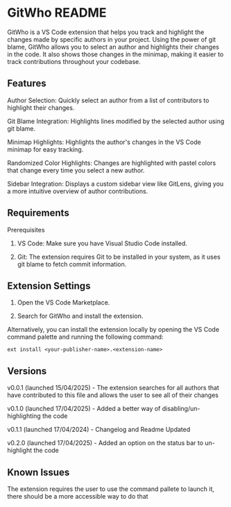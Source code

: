 # GitWho README

GitWho is a VS Code extension that helps you track and highlight the changes made by specific authors in your project. Using the power of git blame, GitWho allows you to select an author and highlights their changes in the code. It also shows those changes in the minimap, making it easier to track contributions throughout your codebase.

## Features

Author Selection: Quickly select an author from a list of contributors to highlight their changes.

Git Blame Integration: Highlights lines modified by the selected author using git blame.

Minimap Highlights: Highlights the author's changes in the VS Code minimap for easy tracking.

Randomized Color Highlights: Changes are highlighted with pastel colors that change every time you select a new author.

Sidebar Integration: Displays a custom sidebar view like GitLens, giving you a more intuitive overview of author contributions.



## Requirements

Prerequisites
1) VS Code: Make sure you have Visual Studio Code installed.

2) Git: The extension requires Git to be installed in your system, as it uses git blame to fetch commit information.

## Extension Settings

1) Open the VS Code Marketplace.

2) Search for GitWho and install the extension.

Alternatively, you can install the extension locally by opening the VS Code command palette and running the following command:

    ext install <your-publisher-name>.<extension-name>


## Versions

v0.0.1 (launched 15/04/2025) - The extension searches for all authors that have contributed to this file and allows the user to see all of their changes

v0.1.0 (launched 17/04/2025) - Added a better way of disabling/un-highlighting the code 

v0.1.1 (launched 17/04/2024) - Changelog and Readme Updated

v0.2.0 (launched 17/04/2025) - Added an option on the status bar to un-highlight the code

## Known Issues

The extension requires the user to use the command pallete to launch it, there should be a more accessible way to do that